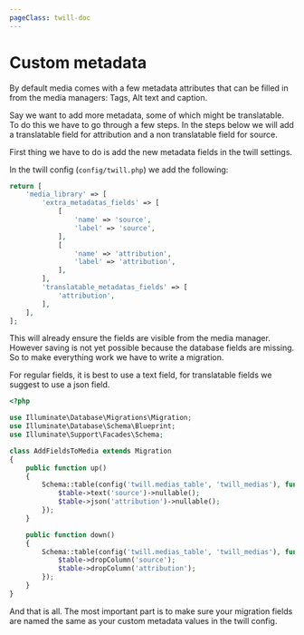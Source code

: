 ```yaml
---
pageClass: twill-doc
---
```


# Custom metadata

By default media comes with a few metadata attributes that can be filled in from the media managers: 
Tags, Alt text and caption.

Say we want to add more metadata, some of which might be translatable. To do this we have to go through a few
steps. In the steps below we will add a translatable field for attribution and a non translatable field for source.

First thing we have to do is add the new metadata fields in the twill settings.

In the twill config (`config/twill.php`) we add the following:

```php
return [
    'media_library' => [
        'extra_metadatas_fields' => [
            [
                'name' => 'source',
                'label' => 'source',
            ],
            [
                'name' => 'attribution',
                'label' => 'attribution',
            ],
        ],
        'translatable_metadatas_fields' => [
            'attribution',
        ],
    ],
];
```

This will already ensure the fields are visible from the media manager. However saving is not yet possible because the
database fields are missing. So to make everything work we have to write a migration.

For regular fields, it is best to use a text field, for translatable fields we suggest to use a json field.

```php
<?php

use Illuminate\Database\Migrations\Migration;
use Illuminate\Database\Schema\Blueprint;
use Illuminate\Support\Facades\Schema;

class AddFieldsToMedia extends Migration
{
    public function up()
    {
        Schema::table(config('twill.medias_table', 'twill_medias'), function (Blueprint $table) {
            $table->text('source')->nullable();
            $table->json('attribution')->nullable();
        });
    }

    public function down()
    {
        Schema::table(config('twill.medias_table', 'twill_medias'), function (Blueprint $table) {
            $table->dropColumn('source');
            $table->dropColumn('attribution');
        });
    }
}
```

And that is all. The most important part is to make sure your migration fields are named the same as your custom metadata
values in the twill config.
